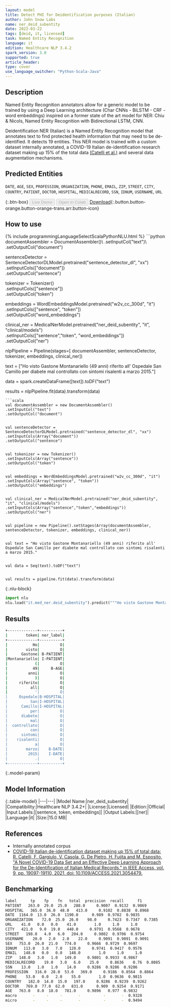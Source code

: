```yaml
---
layout: model
title: Detect PHI for Deidentification purposes (Italian)
author: John Snow Labs
name: ner_deid_subentity
date: 2022-03-22
tags: [deid, it, licensed]
task: Named Entity Recognition
language: it
edition: Healthcare NLP 3.4.2
spark_version: 3.0
supported: true
article_header:
type: cover
use_language_switcher: "Python-Scala-Java"
---
```



## Description


Named Entity Recognition annotators allow for a generic model to be trained by using a Deep Learning architecture (Char CNNs - BiLSTM - CRF - word embeddings) inspired on a former state of the art model for NER: Chiu & Nicols, Named Entity Recognition with Bidirectional LSTM, CNN.


Deidentification NER (Italian) is a Named Entity Recognition model that annotates text to find protected health information that may need to be de-identified. It detects 19 entities. This NER model is trained with a custom dataset internally annotated, a COVID-19 Italian de-identification research dataset making up 15% of the total data [(Catelli et al.)](https://ieeexplore.ieee.org/document/9335570) and several data augmentation mechanisms.


## Predicted Entities


`DATE`, `AGE`, `SEX`, `PROFESSION`, `ORGANIZATION`, `PHONE`, `EMAIL`, `ZIP`, `STREET`, `CITY`, `COUNTRY`, `PATIENT`, `DOCTOR`, `HOSPITAL`, `MEDICALRECORD`, `SSN`, `IDNUM`, `USERNAME`, `URL`


{:.btn-box}
<button class="button button-orange" disabled>Live Demo</button>
<button class="button button-orange" disabled>Open in Colab</button>
[Download](https://s3.amazonaws.com/auxdata.johnsnowlabs.com/clinical/models/ner_deid_subentity_it_3.4.2_3.0_1647983756765.zip){:.button.button-orange.button-orange-trans.arr.button-icon}


## How to use






<div class="tabs-box" markdown="1">
{% include programmingLanguageSelectScalaPythonNLU.html %}
```python
documentAssembler = DocumentAssembler()\
.setInputCol("text")\
.setOutputCol("document")

sentenceDetector = SentenceDetectorDLModel.pretrained("sentence_detector_dl", "xx")\
.setInputCols(["document"])\
.setOutputCol("sentence")


tokenizer = Tokenizer()\
.setInputCols(["sentence"])\
.setOutputCol("token")


embeddings = WordEmbeddingsModel.pretrained("w2v_cc_300d", "it")\
.setInputCols(["sentence", "token"])\
.setOutputCol("word_embeddings")


clinical_ner = MedicalNerModel.pretrained("ner_deid_subentity", "it", "clinical/models")\
.setInputCols(["sentence","token", "word_embeddings"])\
.setOutputCol("ner")


nlpPipeline = Pipeline(stages=[
documentAssembler,
sentenceDetector,
tokenizer,
embeddings,
clinical_ner])


text = ["Ho visto Gastone Montanariello (49 anni) riferito all' Ospedale San Camillo per diabete mal controllato con sintomi risalenti a marzo 2015."]


data = spark.createDataFrame([text]).toDF("text")


results = nlpPipeline.fit(data).transform(data)
```
```scala
val documentAssembler = new DocumentAssembler()
.setInputCol("text")
.setOutputCol("document")


val sentenceDetector = SentenceDetectorDLModel.pretrained("sentence_detector_dl", "xx")
.setInputCols(Array("document"))
.setOutputCol("sentence")


val tokenizer = new Tokenizer()
.setInputCols(Array("sentence"))
.setOutputCol("token")


val embeddings = WordEmbeddingsModel.pretrained("w2v_cc_300d", "it")
.setInputCols(Array("sentence", "token"))
.setOutputCol("embeddings")


val clinical_ner = MedicalNerModel.pretrained("ner_deid_subentity", "it", "clinical/models")
.setInputCols(Array("sentence","token","embeddings"))
.setOutputCol("ner")


val pipeline = new Pipeline().setStages(Array(documentAssembler, sentenceDetector, tokenizer, embeddings, clinical_ner))


val text = "Ho visto Gastone Montanariello (49 anni) riferito all' Ospedale San Camillo per diabete mal controllato con sintomi risalenti a marzo 2015."


val data = Seq(text).toDF("text")


val results = pipeline.fit(data).transform(data)
```


{:.nlu-block}
```python
import nlu
nlu.load("it.med_ner.deid_subentity").predict("""Ho visto Gastone Montanariello (49 anni) riferito all' Ospedale San Camillo per diabete mal controllato con sintomi risalenti a marzo 2015.""")
```

</div>


## Results


```bash
+-------------+----------+
|        token| ner_label|
+-------------+----------+
|           Ho|         O|
|        visto|         O|
|      Gastone| B-PATIENT|
|Montanariello| I-PATIENT|
|            (|         O|
|           49|     B-AGE|
|         anni|         O|
|            )|         O|
|     riferito|         O|
|          all|         O|
|            '|         O|
|     Ospedale|B-HOSPITAL|
|          San|I-HOSPITAL|
|      Camillo|I-HOSPITAL|
|          per|         O|
|      diabete|         O|
|          mal|         O|
|  controllato|         O|
|          con|         O|
|      sintomi|         O|
|    risalenti|         O|
|            a|         O|
|        marzo|    B-DATE|
|         2015|    I-DATE|
|            .|         O|
+-------------+----------+
```


{:.model-param}
## Model Information


{:.table-model}
|---|---|
|Model Name:|ner_deid_subentity|
|Compatibility:|Healthcare NLP 3.4.2+|
|License:|Licensed|
|Edition:|Official|
|Input Labels:|[sentence, token, embeddings]|
|Output Labels:|[ner]|
|Language:|it|
|Size:|15.0 MB|


## References


- Internally annotated corpus
- [COVID-19 Italian de-identification dataset making up 15% of total data: R. Catelli, F. Gargiulo, V. Casola, G. De Pietro, H. Fujita and M. Esposito, "A Novel COVID-19 Data Set and an Effective Deep Learning Approach for the De-Identification of Italian Medical Records," in IEEE Access, vol. 9, pp. 19097-19110, 2021, doi: 10.1109/ACCESS.2021.3054479.](https://ieeexplore.ieee.org/document/9335570)


## Benchmarking


```bash
label      tp    fp    fn   total  precision  recall      f1
PATIENT   263.0  29.0  25.0   288.0     0.9007  0.9132  0.9069
HOSPITAL   365.0  36.0  48.0   413.0     0.9102  0.8838  0.8968
DATE  1164.0  13.0  26.0  1190.0      0.989  0.9782  0.9835
ORGANIZATION    72.0  25.0  26.0    98.0     0.7423  0.7347  0.7385
URL    41.0   0.0   0.0    41.0        1.0     1.0     1.0
CITY   421.0   9.0  19.0   440.0     0.9791  0.9568  0.9678
STREET   198.0   4.0   6.0   204.0     0.9802  0.9706  0.9754
USERNAME    20.0   2.0   2.0    22.0     0.9091  0.9091  0.9091
SEX   753.0  26.0  21.0   774.0     0.9666  0.9729  0.9697
IDNUM   113.0   3.0   7.0   120.0     0.9741  0.9417  0.9576
EMAIL   148.0   0.0   0.0   148.0        1.0     1.0     1.0
ZIP   148.0   3.0   1.0   149.0     0.9801  0.9933  0.9867
MEDICALRECORD    19.0   3.0   6.0    25.0     0.8636    0.76  0.8085
SSN    13.0   1.0   1.0    14.0     0.9286  0.9286  0.9286
PROFESSION   316.0  28.0  53.0   369.0     0.9186  0.8564  0.8864
PHONE    53.0   0.0   2.0    55.0        1.0  0.9636  0.9815
COUNTRY   182.0  14.0  15.0   197.0     0.9286  0.9239  0.9262
DOCTOR   769.0  77.0  62.0   831.0      0.909  0.9254  0.9171
AGE   763.0   8.0  18.0   781.0     0.9896   0.977  0.9832
macro       -     -     -       -          -       -  0.9328
micro       -     -     -       -          -       -  0.9494
```
